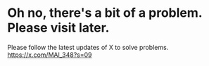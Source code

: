 # Oh no, there's a bit of a problem. Please visit later.
Please follow the latest updates of X to solve problems.
https://x.com/MAl_348?s=09
